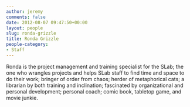 ```yaml
---
author: jeremy
comments: false
date: 2012-08-07 09:47:50+00:00
layout: people
slug: ronda-grizzle
title: Ronda Grizzle
people-category:
- Staff
---
```


Ronda is the project management and training specialist for the SLab; the one who wrangles projects and helps SLab staff to find time and space to do their work; bringer of order from chaos; herder of metaphorical cats; a librarian by both training and inclination; fascinated by organizational and personal development; personal coach; comic book, tabletop game, and movie junkie.
